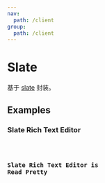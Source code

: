 ```yaml
---
nav:
  path: /client
group:
  path: /client
---
```


# Slate

基于 [slate](https://github.com/ianstormtaylor/slate) 封装。

## Examples

### Slate Rich Text Editor

<code src="./demos/demo1.tsx" />

### Slate Rich Text Editor is Read Pretty

<code src="./demos/demo2.tsx" />
